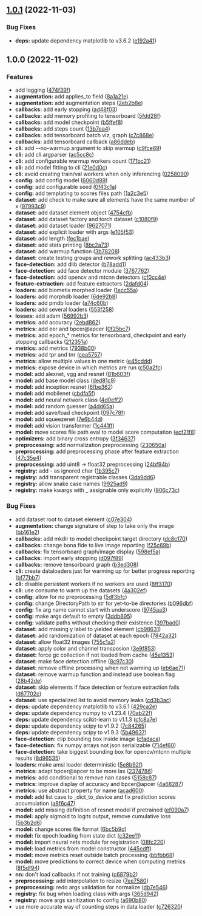 ## [1.0.1](https://github.com/ndido98/revelio/compare/1.0.0...1.0.1) (2022-11-03)


### Bug Fixes

* **deps:** update dependency matplotlib to v3.6.2 ([e192a41](https://github.com/ndido98/revelio/commit/e192a4163e70a1b3b903972c747c8c99d3801cc0))

## 1.0.0 (2022-11-02)


### Features

* add logging ([474f39f](https://github.com/ndido98/revelio/commit/474f39f0419ef88282a4a7e3d89a387a56dd1d56))
* **augmentation:** add applies_to field ([8a1a21e](https://github.com/ndido98/revelio/commit/8a1a21e03ffd56b6f73fdd5d4cbf4d032a827e06))
* **augmentation:** add augmentation steps ([2eb2b8e](https://github.com/ndido98/revelio/commit/2eb2b8ef0e48c6ac8f7c75f05f13ed1f4822713f))
* **callbacks:** add early stopping ([ad48f03](https://github.com/ndido98/revelio/commit/ad48f033de95f635d82dd12a5f9e1a9e2e94af2f))
* **callbacks:** add memory profiling to tensorboard ([5fdd28f](https://github.com/ndido98/revelio/commit/5fdd28fc8a7832f0114472c8d217d7cbee50a384))
* **callbacks:** add model checkpoint ([b5ffef8](https://github.com/ndido98/revelio/commit/b5ffef815de8d4043d86e02915edfdfc7b04afeb))
* **callbacks:** add steps count ([13b7ea4](https://github.com/ndido98/revelio/commit/13b7ea49b7e972dc2971f8cacac6f2417e105b07))
* **callbacks:** add tensorboard batch viz, graph ([c7c868e](https://github.com/ndido98/revelio/commit/c7c868e06c396fdcdcca074786e34484b700bc3f))
* **callbacks:** add tensorboard callback ([a86ddeb](https://github.com/ndido98/revelio/commit/a86ddeb9b254455a149dedca8ba3ec5f5bff5c6d))
* **cli:** add --no-warmup argument to skip warmup ([c9fce89](https://github.com/ndido98/revelio/commit/c9fce895a816cdde4d23be98439ef67c84b90716))
* **cli:** add cli argparser ([ac5cc8c](https://github.com/ndido98/revelio/commit/ac5cc8c242b1539d9e28ce3e0033ecb7c3047fa1))
* **cli:** add configurable warmup workers count ([171bc21](https://github.com/ndido98/revelio/commit/171bc212ce04b751a97f04774326c52f37dfc1f0))
* **cli:** add model fitting to cli ([21e0d0c](https://github.com/ndido98/revelio/commit/21e0d0c61cc6888a9885355424341af7a299daa3))
* **cli:** avoid creating train/val workers when only inferencing ([0258090](https://github.com/ndido98/revelio/commit/0258090a27b34ecf1f80f90d79340e792d2ba4d5))
* **config:** add config model ([6060d89](https://github.com/ndido98/revelio/commit/6060d8900a36113a413f95ee3f05265b06f6b7c5))
* **config:** add configurable seed ([0f43c1a](https://github.com/ndido98/revelio/commit/0f43c1a2be2d7c97f425ce885e80dffadd0ed38a))
* **config:** add templating to scores files path ([1a2c3e5](https://github.com/ndido98/revelio/commit/1a2c3e56352ad056c57888212be1e28e3caded76))
* **dataset:** add check to make sure all elements have the same number of x ([97993c9](https://github.com/ndido98/revelio/commit/97993c9c046dfe7ed3efe410d892a1112ebb40fa))
* **dataset:** add dataset element object ([4754cfb](https://github.com/ndido98/revelio/commit/4754cfbff0323519708617eecce8bba5adc9b5be))
* **dataset:** add dataset factory and torch dataset ([c1080f9](https://github.com/ndido98/revelio/commit/c1080f918ad7d8fb8372cd498e63e04924a7dca8))
* **dataset:** add dataset loader ([9627071](https://github.com/ndido98/revelio/commit/962707158978e086f1d2325bb5d524f390c7e800))
* **dataset:** add explicit loader with args ([e105f53](https://github.com/ndido98/revelio/commit/e105f534561dd32b6cfd95521a38598bcc670013))
* **dataset:** add length ([fec1bae](https://github.com/ndido98/revelio/commit/fec1bae861a5f447f329e7603e1cdc4c4223fd9f))
* **dataset:** add stats printing ([8bc2a73](https://github.com/ndido98/revelio/commit/8bc2a73598bd48ccc1a8e400a06c1092b5d400d8))
* **dataset:** add warmup function ([3b78208](https://github.com/ndido98/revelio/commit/3b78208607b743e94182d1f9bab00588957b6c9e))
* **dataset:** create testing groups and rework splitting ([ac433b3](https://github.com/ndido98/revelio/commit/ac433b3479bc2295d4f60827490b34be6c1b4bfc))
* **face-detection:** add dlib detector ([b78add1](https://github.com/ndido98/revelio/commit/b78add17480c7f0fe88b77e1265b65e5d96d7649))
* **face-detection:** add face detector module ([3767762](https://github.com/ndido98/revelio/commit/37677620e628ae63ff2212fa301800f3a08c4965))
* **face-detection:** add opencv and mtcnn detectors ([cf0cc4e](https://github.com/ndido98/revelio/commit/cf0cc4ed773ab01ff6524c9d5d1e46cb92556eea))
* **feature-extraction:** add feature extractors ([2dafd04](https://github.com/ndido98/revelio/commit/2dafd04f09386b631476a173dbddae69a74e49d3))
* **loaders:** add biometix morphed loader ([1ecc55a](https://github.com/ndido98/revelio/commit/1ecc55a2a7315bbe9231bbf6107f5aa85b172117))
* **loaders:** add morphdb loader ([6de92b8](https://github.com/ndido98/revelio/commit/6de92b8cd85776d68e489d5c788e5cd3eae8f4d1))
* **loaders:** add pmdb loader ([a74c60b](https://github.com/ndido98/revelio/commit/a74c60b5cfc6c53eb6863d6a41c9d57b39d89c4e))
* **loaders:** add several loaders ([553f258](https://github.com/ndido98/revelio/commit/553f258ef16a7bcec51a33261642670a38f5fd7b))
* **losses:** add adam ([56992b3](https://github.com/ndido98/revelio/commit/56992b38950b15c62e4612c10964376e9d0b8aeb))
* **metrics:** add accuracy ([2ebd862](https://github.com/ndido98/revelio/commit/2ebd8627d59d2da443a1ba8a062446265b4cda29))
* **metrics:** add eer and bpcer@apcer ([0f25bc7](https://github.com/ndido98/revelio/commit/0f25bc7d0cdb2012d0174bfb46a08e0867832932))
* **metrics:** add epoch_* metrics for tensorboard, checkpoint and early stopping callbacks ([212351a](https://github.com/ndido98/revelio/commit/212351a4d77dda8019a18df146e7e76447e5752d))
* **metrics:** add metrics ([7938b00](https://github.com/ndido98/revelio/commit/7938b00cd05893917ccd50cf2d7256a24ef0cd0a))
* **metrics:** add tpr and tnr ([cea5757](https://github.com/ndido98/revelio/commit/cea5757b50125c52a0dc8b2233d488db9125a859))
* **metrics:** allow multiple values in one metric ([e45cddd](https://github.com/ndido98/revelio/commit/e45cdddfe90d8df04b07e7802f94d4d43be0cb21))
* **metrics:** expose device in which metrics are run ([c50a2fc](https://github.com/ndido98/revelio/commit/c50a2fca2121d38ce79ea61470fa0502dd208971))
* **model:** add alexnet, vgg and resnet ([81b603f](https://github.com/ndido98/revelio/commit/81b603f416a34f2f5992991b00ca82a625500385))
* **model:** add base model class ([ded81c9](https://github.com/ndido98/revelio/commit/ded81c99ee86dc3c14cdcc2e9ef91a34c58ab616))
* **model:** add inception resnet ([6fbe362](https://github.com/ndido98/revelio/commit/6fbe362be4cf239493fb3d81b2e84e077ebd138b))
* **model:** add mobilenet ([cbdfa5f](https://github.com/ndido98/revelio/commit/cbdfa5f08399a00ccd0138bbf711739d89623eba))
* **model:** add neural network class ([4d0eff2](https://github.com/ndido98/revelio/commit/4d0eff24ee32d00b596c9eb6c946050eb9f7cccb))
* **model:** add random guesser ([a4dd65a](https://github.com/ndido98/revelio/commit/a4dd65af3320236aa55e75075b9584c2d50b581d))
* **model:** add save/load checkpoint ([097c78f](https://github.com/ndido98/revelio/commit/097c78f8c95a580926981394bbe337beb8a3ea0f))
* **model:** add squeezenet ([7e6b44d](https://github.com/ndido98/revelio/commit/7e6b44d36b213ca707485081114a26d0a874c825))
* **model:** add vision transformer ([1c441ff](https://github.com/ndido98/revelio/commit/1c441ff96bf0d1a46d272db69448ef03c0ac1eda))
* **model:** move scores file path eval to model score computation ([ecf21f8](https://github.com/ndido98/revelio/commit/ecf21f8f78db1f0486ea25ab41d19bb6f00973e9))
* **optimizers:** add binary cross entropy ([3f34637](https://github.com/ndido98/revelio/commit/3f34637f69590899a59c278d622921f6c72be8d8))
* **preprocessing:** add normalization preprocessing ([230650a](https://github.com/ndido98/revelio/commit/230650a04a05578a936f2c43aac0635272dce6b9))
* **preprocessing:** add preprocessing phase after feature extraction ([47c35e4](https://github.com/ndido98/revelio/commit/47c35e448d109a23579684672d597188fe6ea249))
* **preprocessing:** add uint8 -> float32 preprocessing ([24bf94b](https://github.com/ndido98/revelio/commit/24bf94b3cea4ba6faba5a606d1dd50cc87fe8510))
* **registry:** add - as ignored char ([1b395c7](https://github.com/ndido98/revelio/commit/1b395c71bc9aa354717f4be20a87414cf227b0dd))
* **registry:** add transparent registrable classes ([3da9dd6](https://github.com/ndido98/revelio/commit/3da9dd690c4010619611c1f11f024b9cee423912))
* **registry:** allow snake case names ([9925ad9](https://github.com/ndido98/revelio/commit/9925ad92b98e13c3ba24d210871547e885f23109))
* **registry:** make kwargs with _ assignable only explicitly ([906c73c](https://github.com/ndido98/revelio/commit/906c73ccecf3814d059ec9a28c0ebb4ce0d95cdf))


### Bug Fixes

* add dataset root to dataset element ([c07e304](https://github.com/ndido98/revelio/commit/c07e3045701e72a80be2b45cb69f98161d44a0ec))
* **augmentation:** change signature of step to take only the image ([bb161e2](https://github.com/ndido98/revelio/commit/bb161e25cd66c0984a4f41586fd04f9ac382c827))
* **callbacks:** add mkdir to model checkpoint target directory ([dc8c170](https://github.com/ndido98/revelio/commit/dc8c170ceb0c00048fa729c670f674ab02a63a0f))
* **callbacks:** change bona fide to live image reporting ([f25c69b](https://github.com/ndido98/revelio/commit/f25c69b7d05ce7caab8f79c4cb44ef6eefc65d71))
* **callbacks:** fix tensorboard graph/image display ([598ef5a](https://github.com/ndido98/revelio/commit/598ef5a9cb0d8f8141df76417dede7b26beb19bb))
* **callbacks:** import early stopping ([d097f89](https://github.com/ndido98/revelio/commit/d097f89191c01be542b57b24c3c01941ed4daea2))
* **callbacks:** remove tensorboard graph ([b3ed308](https://github.com/ndido98/revelio/commit/b3ed308429fe4646f99e39c84eecac13128e37f8))
* **cli:** create dataloaders just for warming up for better progress reporting ([bf77bb7](https://github.com/ndido98/revelio/commit/bf77bb74a1171dd0b13bb5f9154e7957bb10385c))
* **cli:** disable persistent workers if no workers are used ([8ff3170](https://github.com/ndido98/revelio/commit/8ff3170e3db4856414499b638d5bbbe2fb903969))
* **cli:** use consume to warm up the datasets ([4a302ef](https://github.com/ndido98/revelio/commit/4a302eff0256f8e52cb9f5476690bec968cd9ea1))
* **config:** allow for no preprocessing ([5df3bfc](https://github.com/ndido98/revelio/commit/5df3bfc382fd3369b110af38fbdd1d6296a7da43))
* **config:** change DirectoryPath to str for yet-to-be directories ([b096dbf](https://github.com/ndido98/revelio/commit/b096dbf96256e83442eddddbc29274ba78b37958))
* **config:** fix arg name cannot start with underscore ([9745aa3](https://github.com/ndido98/revelio/commit/9745aa3aaa77f4abd9155fc49143bb9d14813ee9))
* **config:** make args default to empty ([3ddb895](https://github.com/ndido98/revelio/commit/3ddb895c06b4a3e2af8d13b68e0449424fceb871))
* **config:** validate paths without checking their existence ([397bad0](https://github.com/ndido98/revelio/commit/397bad0b0a5fb8761a8ae91ab6fe33d407aa89f3))
* **dataset:** add missing y label to yielded element ([cb98631](https://github.com/ndido98/revelio/commit/cb986312a6d561a1e0921245ecb2720ebf1c4ff0))
* **dataset:** add randomization of dataset at each epoch ([7842a32](https://github.com/ndido98/revelio/commit/7842a32c56ea6b11e5d90ef158c799413093f334))
* **dataset:** allow float32 images ([755c1a2](https://github.com/ndido98/revelio/commit/755c1a2087d6571703ad8a27d07ae29ed644512a))
* **dataset:** apply color and channel transposion ([3e9f853](https://github.com/ndido98/revelio/commit/3e9f8532b15446d19bd8334d8f663ee6507405b4))
* **dataset:** force gc collection if not loaded from cache ([45e1353](https://github.com/ndido98/revelio/commit/45e1353ebf3cd0951523b6d99af401131ef39b69))
* **dataset:** make face detection offline ([8c97c30](https://github.com/ndido98/revelio/commit/8c97c306254b627d2a70f938262b6322427589cf))
* **dataset:** remove offline processing when not warming up ([eb6ae71](https://github.com/ndido98/revelio/commit/eb6ae711c07575bb5332c88eadfb2932c98d9dd8))
* **dataset:** remove warmup function and instead use boolean flag ([28b42de](https://github.com/ndido98/revelio/commit/28b42de03367be8dda3d03b5ed2a5e1e95f33d8c))
* **dataset:** skip elements if face detection or feature extraction fails ([d67702c](https://github.com/ndido98/revelio/commit/d67702cfa8fae5431f54b5c3e99aa79fadfa0833))
* **dataset:** use specialized list to avoid memory leaks ([cd3b3ac](https://github.com/ndido98/revelio/commit/cd3b3ac93520a70ff1f506c4ee978f53e6938e87))
* **deps:** update dependency matplotlib to v3.6.1 ([429ca2e](https://github.com/ndido98/revelio/commit/429ca2efa27a80606d6f9aaf6ea766a28ea5a9d5))
* **deps:** update dependency numpy to v1.23.4 ([70ab22f](https://github.com/ndido98/revelio/commit/70ab22f5bb9528f56a3182e6a68ed6a31a2acd14))
* **deps:** update dependency scikit-learn to v1.1.3 ([cfc8a7e](https://github.com/ndido98/revelio/commit/cfc8a7e364f4cb74a6725d916a6f10b8a1fc64ed))
* **deps:** update dependency scipy to v1.9.2 ([7c84265](https://github.com/ndido98/revelio/commit/7c842659584eb4d9f9cd2f1ddd078b341ab90d2c))
* **deps:** update dependency scipy to v1.9.3 ([5b49637](https://github.com/ndido98/revelio/commit/5b49637aa85863b769378c4deb75c34221be37a8))
* **face-detection:** clip bounding box inside image ([cfadaca](https://github.com/ndido98/revelio/commit/cfadaca409610a3ce3f5c66183d1308b628a2b51))
* **face-detection:** fix numpy arrays not json serializable ([714ef60](https://github.com/ndido98/revelio/commit/714ef608d363cc059d6c0b484ff284b4f1498940))
* **face-detection:** take biggest bounding box for opencv/mtcnn multiple results ([8d96535](https://github.com/ndido98/revelio/commit/8d9653539377646dfdb879da06366dd861a6ab4e))
* **loaders:** make amsl loader deterministic ([5e8b92f](https://github.com/ndido98/revelio/commit/5e8b92f8c683022d6a3b4c43c17966f2b0dffc8d))
* **metrics:** adapt bpcer@apcer to be more lax ([2374786](https://github.com/ndido98/revelio/commit/23747862daf39c223c61c80833b9a76fd7eaf6fc))
* **metrics:** add conditional to remove nan cases ([5158c87](https://github.com/ndido98/revelio/commit/5158c877d7aee05cfb1ace30ae67844dcbce9347))
* **metrics:** improve display of accuracy and bpcer@apcer ([4a68287](https://github.com/ndido98/revelio/commit/4a68287dc543bf795a01854388b834acaf1795ef))
* **metrics:** use abstract property for name ([acad600](https://github.com/ndido98/revelio/commit/acad600e29305faf7f301dd6eb617a778b64e882))
* **model:** add list case to _dict_to_device and fix prediction scores accumulation ([a8f6c47](https://github.com/ndido98/revelio/commit/a8f6c473ea31bc204574887b67e6e444c817554e))
* **model:** add missing definition of resnet model if pretrained ([ef090a7](https://github.com/ndido98/revelio/commit/ef090a7266c9e486a10f284feafc8256b8b63d0f))
* **model:** apply sigmoid to logits output, remove cumulative loss ([5b3b2d6](https://github.com/ndido98/revelio/commit/5b3b2d648a4b34eb0971f93fce91cca0c8e2fb4d))
* **model:** change scores file format ([6bc5b9d](https://github.com/ndido98/revelio/commit/6bc5b9dd9612fd59ffe47469735b6ab963029cb8))
* **model:** fix epoch loading from state dict ([c32ee11](https://github.com/ndido98/revelio/commit/c32ee110d2e15df9d23f4a6432a862d9878b096d))
* **model:** import neural nets module for registration ([08fc220](https://github.com/ndido98/revelio/commit/08fc220ae58476c178ba53a49790b1f51dd0f46b))
* **model:** load metrics from model constructor ([445cdff](https://github.com/ndido98/revelio/commit/445cdff79350d215b054adb97a8ac0ce728dc93e))
* **model:** move metrics reset outside batch processing ([bbfbb68](https://github.com/ndido98/revelio/commit/bbfbb68c840bbf7c8689a5f9d2abca07764b3c61))
* **model:** move predictions to correct device when computing metrics ([8f5df94](https://github.com/ndido98/revelio/commit/8f5df948558fb83a7584e1ec3165156c8bc22801))
* **nn:** don't load callbacks if not training ([c6879b2](https://github.com/ndido98/revelio/commit/c6879b2c73b95d16c882f154eca972780ab1b872))
* **preprocessing:** add interpolation to resize ([7ee7580](https://github.com/ndido98/revelio/commit/7ee7580dd5d31bdaf3b313d69ead99baedd14654))
* **preprocessing:** redo args validation for normalize ([db7e546](https://github.com/ndido98/revelio/commit/db7e546026279d72cdc5e5d9cbb71a3fd236fa5c))
* **registry:** fix bug when loading class with args ([365d942](https://github.com/ndido98/revelio/commit/365d94252ef93efed62147f68c9a7432b10fd9a8))
* **registry:** move args sanitization to config ([a690b80](https://github.com/ndido98/revelio/commit/a690b80b9c081aeef288ac8071bd6cada0b898a5))
* use more accurate way of counting steps in data loader ([c726320](https://github.com/ndido98/revelio/commit/c726320018c6e2d36e7bdc53d0feba1d8ee86a00))
